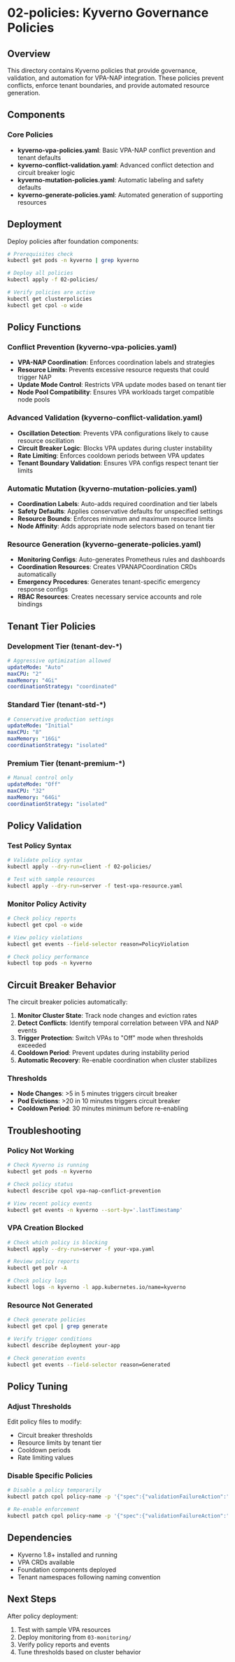 # 02-policies: Kyverno Governance Policies

## Overview

This directory contains Kyverno policies that provide governance, validation, and automation for VPA-NAP integration. These policies prevent conflicts, enforce tenant boundaries, and provide automated resource generation.

## Components

### Core Policies
- **kyverno-vpa-policies.yaml**: Basic VPA-NAP conflict prevention and tenant defaults
- **kyverno-conflict-validation.yaml**: Advanced conflict detection and circuit breaker logic
- **kyverno-mutation-policies.yaml**: Automatic labeling and safety defaults
- **kyverno-generate-policies.yaml**: Automated generation of supporting resources

## Deployment

Deploy policies after foundation components:

```bash
# Prerequisites check
kubectl get pods -n kyverno | grep kyverno

# Deploy all policies
kubectl apply -f 02-policies/

# Verify policies are active
kubectl get clusterpolicies
kubectl get cpol -o wide
```

## Policy Functions

### Conflict Prevention (kyverno-vpa-policies.yaml)
- **VPA-NAP Coordination**: Enforces coordination labels and strategies
- **Resource Limits**: Prevents excessive resource requests that could trigger NAP
- **Update Mode Control**: Restricts VPA update modes based on tenant tier
- **Node Pool Compatibility**: Ensures VPA workloads target compatible node pools

### Advanced Validation (kyverno-conflict-validation.yaml)
- **Oscillation Detection**: Prevents VPA configurations likely to cause resource oscillation
- **Circuit Breaker Logic**: Blocks VPA updates during cluster instability
- **Rate Limiting**: Enforces cooldown periods between VPA updates
- **Tenant Boundary Validation**: Ensures VPA configs respect tenant tier limits

### Automatic Mutation (kyverno-mutation-policies.yaml)
- **Coordination Labels**: Auto-adds required coordination and tier labels
- **Safety Defaults**: Applies conservative defaults for unspecified settings
- **Resource Bounds**: Enforces minimum and maximum resource limits
- **Node Affinity**: Adds appropriate node selectors based on tenant tier

### Resource Generation (kyverno-generate-policies.yaml)
- **Monitoring Configs**: Auto-generates Prometheus rules and dashboards
- **Coordination Resources**: Creates VPANAPCoordination CRDs automatically  
- **Emergency Procedures**: Generates tenant-specific emergency response configs
- **RBAC Resources**: Creates necessary service accounts and role bindings

## Tenant Tier Policies

### Development Tier (tenant-dev-*)
```yaml
# Aggressive optimization allowed
updateMode: "Auto"
maxCPU: "2"
maxMemory: "4Gi"
coordinationStrategy: "coordinated"
```

### Standard Tier (tenant-std-*)
```yaml
# Conservative production settings
updateMode: "Initial" 
maxCPU: "8"
maxMemory: "16Gi"
coordinationStrategy: "isolated"
```

### Premium Tier (tenant-premium-*)
```yaml
# Manual control only
updateMode: "Off"
maxCPU: "32"
maxMemory: "64Gi"
coordinationStrategy: "isolated"
```

## Policy Validation

### Test Policy Syntax
```bash
# Validate policy syntax
kubectl apply --dry-run=client -f 02-policies/

# Test with sample resources
kubectl apply --dry-run=server -f test-vpa-resource.yaml
```

### Monitor Policy Activity
```bash
# Check policy reports
kubectl get cpol -o wide

# View policy violations
kubectl get events --field-selector reason=PolicyViolation

# Check policy performance
kubectl top pods -n kyverno
```

## Circuit Breaker Behavior

The circuit breaker policies automatically:

1. **Monitor Cluster State**: Track node changes and eviction rates
2. **Detect Conflicts**: Identify temporal correlation between VPA and NAP events  
3. **Trigger Protection**: Switch VPAs to "Off" mode when thresholds exceeded
4. **Cooldown Period**: Prevent updates during instability period
5. **Automatic Recovery**: Re-enable coordination when cluster stabilizes

### Thresholds
- **Node Changes**: >5 in 5 minutes triggers circuit breaker
- **Pod Evictions**: >20 in 10 minutes triggers circuit breaker
- **Cooldown Period**: 30 minutes minimum before re-enabling

## Troubleshooting

### Policy Not Working
```bash
# Check Kyverno is running
kubectl get pods -n kyverno

# Check policy status
kubectl describe cpol vpa-nap-conflict-prevention

# View recent policy events
kubectl get events -n kyverno --sort-by='.lastTimestamp'
```

### VPA Creation Blocked
```bash
# Check which policy is blocking
kubectl apply --dry-run=server -f your-vpa.yaml

# Review policy reports
kubectl get polr -A

# Check policy logs
kubectl logs -n kyverno -l app.kubernetes.io/name=kyverno
```

### Resource Not Generated
```bash
# Check generate policies
kubectl get cpol | grep generate

# Verify trigger conditions
kubectl describe deployment your-app

# Check generation events
kubectl get events --field-selector reason=Generated
```

## Policy Tuning

### Adjust Thresholds
Edit policy files to modify:
- Circuit breaker thresholds
- Resource limits by tenant tier
- Cooldown periods
- Rate limiting values

### Disable Specific Policies
```bash
# Disable a policy temporarily
kubectl patch cpol policy-name -p '{"spec":{"validationFailureAction":"audit"}}'

# Re-enable enforcement
kubectl patch cpol policy-name -p '{"spec":{"validationFailureAction":"enforce"}}'
```

## Dependencies

- Kyverno 1.8+ installed and running
- VPA CRDs available
- Foundation components deployed
- Tenant namespaces following naming convention

## Next Steps

After policy deployment:
1. Test with sample VPA resources
2. Deploy monitoring from `03-monitoring/`
3. Verify policy reports and events
4. Tune thresholds based on cluster behavior